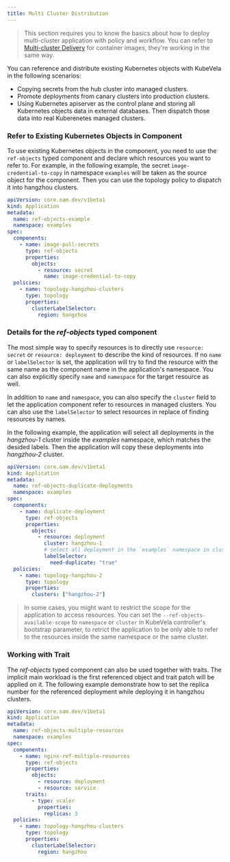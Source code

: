 ```yaml
---
title: Multi Cluster Distribution
---
```


> This section requires you to know the basics about how to deploy multi-cluster application with policy and workflow. You can refer to [Multi-cluster Delivery](../../case-studies/multi-cluster) for container images, they're working in the same way.

You can reference and distribute existing Kubernetes objects with KubeVela in the following scenarios:

- Copying secrets from the hub cluster into managed clusters.
- Promote deployments from canary clusters into production clusters.
- Using Kubernetes apiserver as the control plane and storing all Kubernetes objects data in external databases. Then dispatch those data into real Kuberenetes managed clusters.


### Refer to Existing Kubernetes Objects in Component

To use existing Kubernetes objects in the component, you need to use the `ref-objects` typed component and declare which resources you want to refer to. For example, in the following example, the secret `image-credential-to-copy` in namespace `examples` will be taken as the source object for the component. Then you can use the topology policy to dispatch it into hangzhou clusters.

```yaml
apiVersion: core.oam.dev/v1beta1
kind: Application
metadata:
  name: ref-objects-example
  namespace: examples
spec:
  components:
    - name: image-pull-secrets
      type: ref-objects
      properties:
        objects:
          - resource: secret
            name: image-credential-to-copy
  policies:
    - name: topology-hangzhou-clusters
      type: topology
      properties:
        clusterLabelSelector:
          region: hangzhou
```

### Details for the *ref-objects* typed component

The most simple way to specify resources is to directly use `resource: secret` or `resource: deployment` to describe the kind of resources. If no `name` or `labelSelector` is set, the application will try to find the resource with the same name as the component name in the application's namespace. You can also explicitly specify `name` and `namespace` for the target resource as well.

In addition to `name` and `namespace`, you can also specify the `cluster` field to let the application component refer to resources in managed clusters. You can also use the `labelSelector` to select resources in replace of finding resources by names.

In the following example, the application will select all deployments in the *hangzhou-1* cluster inside the *examples* namespace, which matches the desided labels. Then the application will copy these deployments into *hangzhou-2* cluster.

```yaml
apiVersion: core.oam.dev/v1beta1
kind: Application
metadata:
  name: ref-objects-duplicate-deployments
  namespace: examples
spec:
  components:
    - name: duplicate-deployment
      type: ref-objects
      properties:
        objects:
          - resource: deployment
            cluster: hangzhou-1
            # select all deployment in the `examples` namespace in cluster `hangzhou-1` that matches the labelSelector
            labelSelector:
              need-duplicate: "true"
  policies:
    - name: topology-hangzhou-2
      type: topology
      properties:
        clusters: ["hangzhou-2"]
```

> In some cases, you might want to restrict the scope for the application to access resources. You can set the `--ref-objects-available-scope` to `namespace` or `cluster` in KubeVela controller's bootstrap parameter, to retrict the application to be only able to refer to the resources inside the same namespace or the same cluster.

### Working with Trait

The *ref-objects* typed component can also be used together with traits. The implicit main workload is the first referenced object and trait patch will be applied on it. The following example demonstrate how to set the replica number for the referenced deployment while deploying it in hangzhou clusters.

```yaml
apiVersion: core.oam.dev/v1beta1
kind: Application
metadata:
  name: ref-objects-multiple-resources
  namespace: examples
spec:
  components:
    - name: nginx-ref-multiple-resources
      type: ref-objects
      properties:
        objects:
          - resource: deployment
          - resource: service
      traits:
        - type: scaler
          properties:
            replicas: 3
  policies:
    - name: topology-hangzhou-clusters
      type: topology
      properties:
        clusterLabelSelector:
          region: hangzhou
```